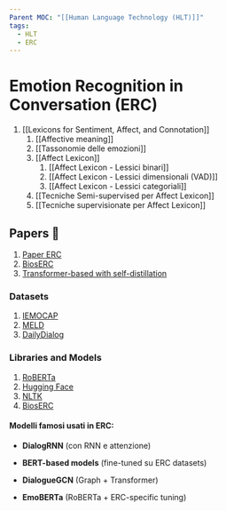 ```yaml
---
Parent MOC: "[[Human Language Technology (HLT)]]"
tags:
  - HLT
  - ERC
---
```

# Emotion Recognition in Conversation (ERC)

1. [[Lexicons for Sentiment, Affect, and Connotation]]
	1. [[Affective meaning]]
	2. [[Tassonomie delle emozioni]]
	3. [[Affect Lexicon]]
		1. [[Affect Lexicon - Lessici binari]]
		2. [[Affect Lexicon - Lessici dimensionali (VAD)]]
		3. [[Affect Lexicon - Lessici categoriali]]
	4. [[Tecniche Semi-supervised per Affect Lexicon]]
	5. [[Tecniche supervisionate per Affect Lexicon]]
## Papers  📒
1.  [Paper ERC](https://arxiv.org/abs/1905.02947)
2. [BiosERC](https://link.springer.com/chapter/10.1007/978-3-031-72344-5_19)
3. [Transformer-based with self-distillation](https://arxiv.org/pdf/2310.20494v1)

### Datasets
1. [IEMOCAP](https://www.kaggle.com/datasets/dejolilandry/iemocapfullrelease)
2. [MELD](https://www.kaggle.com/datasets/zaber666/meld-dataset)
3. [DailyDialog](https://www.kaggle.com/datasets/thedevastator/dailydialog-multi-turn-dialog-with-intention-and)

### Libraries and Models
1. [RoBERTa](https://huggingface.co/docs/transformers/model_doc/roberta)
2. [Hugging Face](https://huggingface.co/)
3. [NLTK](https://www.nltk.org/)
4. [BiosERC](https://huggingface.co/phuongnm94/BiosERC/blob/main/README.md?code=true#L2)

#### Modelli famosi usati in ERC:

- **DialogRNN** (con RNN e attenzione)
    
- **BERT-based models** (fine-tuned su ERC datasets)
    
- **DialogueGCN** (Graph + Transformer)
    
- **EmoBERTa** (RoBERTa + ERC-specific tuning)